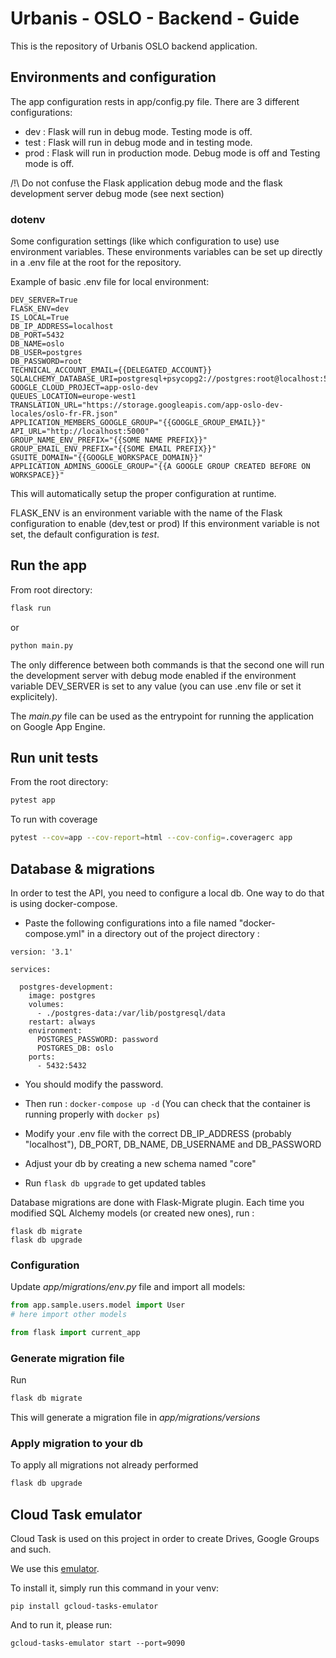 # Urbanis - OSLO - Backend - Guide

This is the repository of Urbanis OSLO backend application.

## Environments and configuration
The app configuration rests in app/config.py file.
There are 3 different configurations:
- dev : Flask will run in debug mode. Testing mode is off.
- test : Flask will run in debug mode and in testing mode.
- prod : Flask will run in production mode. Debug mode is off and Testing mode is off.

/!\ Do not confuse the Flask application debug mode and the flask development server debug mode (see next section)

### dotenv 
Some configuration settings (like which configuration to use) use environment variables.
These environments variables can be set up directly in a .env file at the root for the repository.

Example of basic .env file for local environment:
```
DEV_SERVER=True
FLASK_ENV=dev
IS_LOCAL=True
DB_IP_ADDRESS=localhost
DB_PORT=5432
DB_NAME=oslo
DB_USER=postgres
DB_PASSWORD=root
TECHNICAL_ACCOUNT_EMAIL={{DELEGATED_ACCOUNT}}
SQLALCHEMY_DATABASE_URI=postgresql+psycopg2://postgres:root@localhost:5432/oslo
GOOGLE_CLOUD_PROJECT=app-oslo-dev
QUEUES_LOCATION=europe-west1
TRANSLATION_URL="https://storage.googleapis.com/app-oslo-dev-locales/oslo-fr-FR.json"
APPLICATION_MEMBERS_GOOGLE_GROUP="{{GOOGLE_GROUP_EMAIL}}"
API_URL="http://localhost:5000"
GROUP_NAME_ENV_PREFIX="{{SOME NAME PREFIX}}"
GROUP_EMAIL_ENV_PREFIX="{{SOME EMAIL PREFIX}}"
GSUITE_DOMAIN="{{GOOGLE_WORKSPACE_DOMAIN}}"
APPLICATION_ADMINS_GOOGLE_GROUP="{{A GOOGLE GROUP CREATED BEFORE ON WORKSPACE}}"
```

This will automatically setup the proper configuration at runtime.

FLASK_ENV is an environment variable with the name of the Flask configuration to enable (dev,test or prod)
If this environment variable is not set, the default configuration is *test*.

## Run the app
From root directory:
```bash
flask run
```
or
```bash
python main.py
```

The only difference between both commands is that the second one will run the development server with debug mode enabled if the environment variable DEV_SERVER is set to any value (you can use .env file or set it explicitely).

The _main.py_ file can be used as the entrypoint for running the application on Google App Engine.


## Run unit tests
From the root directory:
```bash
pytest app
```

To run with coverage
```bash
pytest --cov=app --cov-report=html --cov-config=.coveragerc app
```

## Database & migrations

In order to test the API, you need to configure a local db.
One way to do that is using docker-compose.

- Paste the following configurations into a file named "docker-compose.yml" in a directory out of the project directory :

```
version: '3.1'

services:

  postgres-development:
    image: postgres
    volumes:
      - ./postgres-data:/var/lib/postgresql/data
    restart: always
    environment:
      POSTGRES_PASSWORD: password
      POSTGRES_DB: oslo
    ports:
      - 5432:5432
```

- You should modify the password.
- Then run : 
```docker-compose up -d```
(You can check that the container is running properly with ```docker ps```)

- Modify your .env file with the correct DB_IP_ADDRESS (probably "localhost"), DB_PORT, DB_NAME, DB_USERNAME and DB_PASSWORD
- Adjust your db by creating a new schema named "core"
- Run ````flask db upgrade```` to get updated tables


Database migrations are done with Flask-Migrate plugin.
Each time you modified SQL Alchemy models (or created new ones), run :
````
flask db migrate
flask db upgrade
````


### Configuration
Update _app/migrations/env.py_ file and import all models:

```python
from app.sample.users.model import User
# here import other models

from flask import current_app
``` 

### Generate migration file
Run
```bash
flask db migrate
```

This will generate a migration file in _app/migrations/versions_

### Apply migration to your db
To apply all migrations not already performed

```bash
flask db upgrade
```


## Cloud Task emulator
Cloud Task is used on this project in order to create Drives, Google Groups and such.

We use this [emulator](https://pypi.org/project/gcloud-tasks-emulator/).

To install it, simply run this command in your venv: 
```shell
pip install gcloud-tasks-emulator
```

And to run it, please run:
```shell
gcloud-tasks-emulator start --port=9090
```

